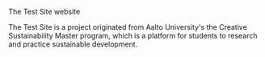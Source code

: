 The Test Site website

The Test Site is a project originated from Aalto University's the Creative Sustainability Master program, which is a platform for students to research and practice sustainable development.
